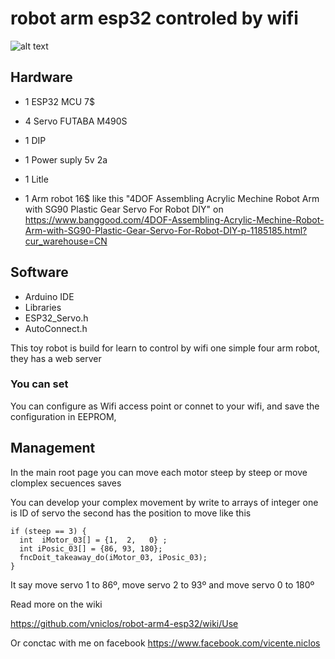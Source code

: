 # robot arm esp32  controled by wifi

![alt text](https://github.com/vniclos/robot-arm4-esp32/blob/master/img/robot-00.jpg "Robot ARM4X builded" )

## Hardware

- 1 ESP32 MCU 7$

- 4 Servo FUTABA M490S
- 1 DIP
- 1 Power suply 5v 2a
- 1 Litle 
- 1 Arm robot 16$ like this "4DOF Assembling Acrylic Mechine Robot Arm with SG90 Plastic Gear Servo For Robot DIY" on https://www.banggood.com/4DOF-Assembling-Acrylic-Mechine-Robot-Arm-with-SG90-Plastic-Gear-Servo-For-Robot-DIY-p-1185185.html?cur_warehouse=CN 

## Software
- Arduino IDE
- Libraries
- ESP32_Servo.h
- AutoConnect.h



This toy robot is build for learn to control by wifi one simple four arm robot, they has a web server
### You can set 
You can configure as Wifi access point or connet to your wifi, and save the configuration in EEPROM, 


## Management
In the main root page you can move each motor steep by steep or move clomplex secuences saves 

You can develop your complex movement by write to arrays of integer one  is ID of servo the second has the position to move like this
  ```
  if (steep == 3) {
    int  iMotor_03[] = {1,  2,   0} ;
    int iPosic_03[] = {86, 93, 180};
    fncDoit_takeaway_do(iMotor_03, iPosic_03);
  }
```
It say move servo 1 to 86º, move servo 2 to 93º and move servo 0 to 180º


Read more on the wiki

https://github.com/vniclos/robot-arm4-esp32/wiki/Use


Or conctac with me on facebook 
https://www.facebook.com/vicente.niclos
